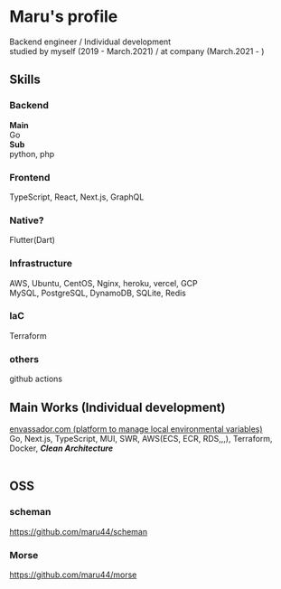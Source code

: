 # Maru's profile


Backend engineer / Individual development<br/>
studied by myself (2019 - March.2021) / at company (March.2021 - )

## Skills
### Backend
__Main__<br/>
Go<br/>
__Sub__<br/>
python, php<br/>
### Frontend
TypeScript, React, Next.js, GraphQL
### Native?
Flutter(Dart)
### Infrastructure
AWS, Ubuntu, CentOS, Nginx, heroku, vercel, GCP<br/>
MySQL, PostgreSQL, DynamoDB, SQLite, Redis
### IaC
Terraform
### others
github actions

## Main Works (Individual development)
[envassador.com (platform to manage local environmental variables)](https://envassador.com)<br/>
Go, Next.js, TypeScript, MUI, SWR, AWS(ECS, ECR, RDS,,,), Terraform, Docker, ___Clean Architecture___<br/><br/>

## OSS

### scheman
https://github.com/maru44/scheman

### Morse
https://github.com/maru44/morse
